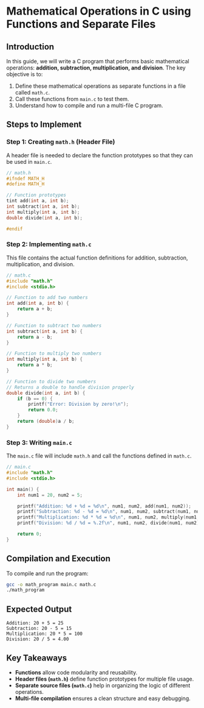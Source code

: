 # Mathematical Operations in C using Functions and Separate Files

## Introduction
In this guide, we will write a C program that performs basic mathematical operations: **addition, subtraction, multiplication, and division**. The key objective is to:

1. Define these mathematical operations as separate functions in a file called `math.c`.
2. Call these functions from `main.c` to test them.
3. Understand how to compile and run a multi-file C program.

## Steps to Implement

### Step 1: Creating `math.h` (Header File)
A header file is needed to declare the function prototypes so that they can be used in `main.c`.

```c
// math.h
#ifndef MATH_H
#define MATH_H

// Function prototypes
tint add(int a, int b);
int subtract(int a, int b);
int multiply(int a, int b);
double divide(int a, int b);

#endif
```

### Step 2: Implementing `math.c`
This file contains the actual function definitions for addition, subtraction, multiplication, and division.

```c
// math.c
#include "math.h"
#include <stdio.h>

// Function to add two numbers
int add(int a, int b) {
    return a + b;
}

// Function to subtract two numbers
int subtract(int a, int b) {
    return a - b;
}

// Function to multiply two numbers
int multiply(int a, int b) {
    return a * b;
}

// Function to divide two numbers
// Returns a double to handle division properly
double divide(int a, int b) {
    if (b == 0) {
        printf("Error: Division by zero!\n");
        return 0.0;
    }
    return (double)a / b;
}
```

### Step 3: Writing `main.c`
The `main.c` file will include `math.h` and call the functions defined in `math.c`.

```c
// main.c
#include "math.h"
#include <stdio.h>

int main() {
    int num1 = 20, num2 = 5;

    printf("Addition: %d + %d = %d\n", num1, num2, add(num1, num2));
    printf("Subtraction: %d - %d = %d\n", num1, num2, subtract(num1, num2));
    printf("Multiplication: %d * %d = %d\n", num1, num2, multiply(num1, num2));
    printf("Division: %d / %d = %.2f\n", num1, num2, divide(num1, num2));

    return 0;
}
```

## Compilation and Execution
To compile and run the program:

```sh
gcc -o math_program main.c math.c
./math_program
```

## Expected Output
```
Addition: 20 + 5 = 25
Subtraction: 20 - 5 = 15
Multiplication: 20 * 5 = 100
Division: 20 / 5 = 4.00
```

## Key Takeaways
- **Functions** allow code modularity and reusability.
- **Header files (`math.h`)** define function prototypes for multiple file usage.
- **Separate source files (`math.c`)** help in organizing the logic of different operations.
- **Multi-file compilation** ensures a clean structure and easy debugging.